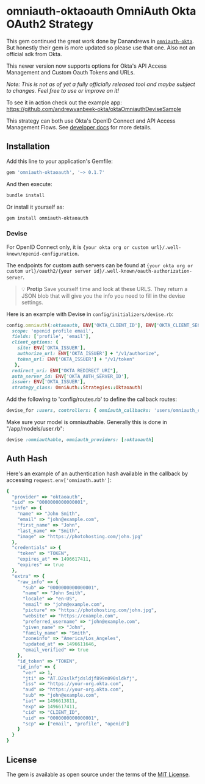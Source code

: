 # omniauth-oktaoauth OmniAuth Okta OAuth2 Strategy

This gem continued the great work done by Danandrews in [`omniauth-okta`](https://github.com/dandrews/omniauth-okta).  But honestly their gem is more updated so please use that one.  Also not an official sdk from Okta.

This newer version now supports options for Okta's API Access Management and Custom Oauth Tokens and URLs. 

_Note: This is not as of yet a fully officially released tool and maybe subject to changes. Feel free to use or improve on it!_

To see it in action check out the example app: https://github.com/andrewvanbeek-okta/oktaOmniauthDeviseSample

This strategy can both use Okta's OpenID Connect and API Access Management Flows. See [developer docs](https://developer.okta.com/docs/api/resources/oidc.html) for more details.

## Installation

Add this line to your application's Gemfile:

```ruby
gem 'omniauth-oktaoauth', '~> 0.1.7'
```

And then execute:
```bash
bundle install
```

Or install it yourself as:
```bash
gem install omniauth-oktaoauth
```

### Devise

For OpenID Connect only, it is `{your okta org or custom url}/.well-known/openid-configuration`.

The endpoints for custom auth servers can be found at `{your okta org or custom url}/oauth2/{your server id}/.well-known/oauth-authorization-server`. 

> :bulb: **Protip** Save yourself time and look at these URLS. They return a JSON blob that will give you the info you need to fill in the devise settings.


Here is an example with Devise in `config/initializers/devise.rb`:

```ruby
config.omniauth(:oktaoauth, ENV['OKTA_CLIENT_ID'], ENV['OKTA_CLIENT_SECRET'],
  scope: 'openid profile email',
  fields: ['profile', 'email'],
  client_options: {
    site: ENV['OKTA_ISSUER'],
    authorize_url: ENV['OKTA_ISSUER'] + "/v1/authorize",
    token_url: ENV['OKTA_ISSUER'] + "/v1/token"
   },
  redirect_uri: ENV["OKTA_REDIRECT_URI"],
  auth_server_id: ENV['OKTA_AUTH_SERVER_ID'],
  issuer: ENV['OKTA_ISSUER'],
  strategy_class: OmniAuth::Strategies::Oktaoauth)
```

Add the following to 'config/routes.rb' to define the callback routes:

```ruby
devise_for :users, controllers: { omniauth_callbacks: 'users/omniauth_callbacks' }
```

Make sure your model is omniauthable. Generally this is done in "/app/models/user.rb":

```ruby
devise :omniauthable, omniauth_providers: [:oktaoauth]
```

## Auth Hash

Here's an example of an authentication hash available in the callback by accessing `request.env['omniauth.auth']`:

```ruby
{
  "provider" => "oktaoauth",
  "uid" => "0000000000000001",
  "info" => {
    "name" => "John Smith",
    "email" => "john@example.com",
    "first_name" => "John",
    "last_name" => "Smith",
    "image" => "https://photohosting.com/john.jpg"
  },
  "credentials" => {
    "token" => "TOKEN",
    "expires_at" => 1496617411,
    "expires" => true
  },
  "extra" => {
    "raw_info" => {
      "sub" => "0000000000000001",
      "name" => "John Smith",
      "locale" => "en-US",
      "email" => "john@example.com",
      "picture" => "https://photohosting.com/john.jpg",
      "website" => "https://example.com",
      "preferred_username" => "john@example.com",
      "given_name" => "John",
      "family_name" => "Smith",
      "zoneinfo" => "America/Los_Angeles",
      "updated_at" => 1496611646,
      "email_verified" => true
    },
    "id_token" => "TOKEN",
    "id_info" => {
      "ver" => 1,
      "jti" => "AT.D2sslkfjdsldjf899n090sldkfj",
      "iss" => "https://your-org.okta.com",
      "aud" => "https://your-org.okta.com",
      "sub" => "john@example.com",
      "iat" => 1496613811,
      "exp" => 1496617411,
      "cid" => "CLIENT_ID",
      "uid" => "0000000000000001",
      "scp" => ["email", "profile", "openid"]
    }
  }
}
```


## License
The gem is available as open source under the terms of the [MIT License](http://opensource.org/licenses/MIT).
